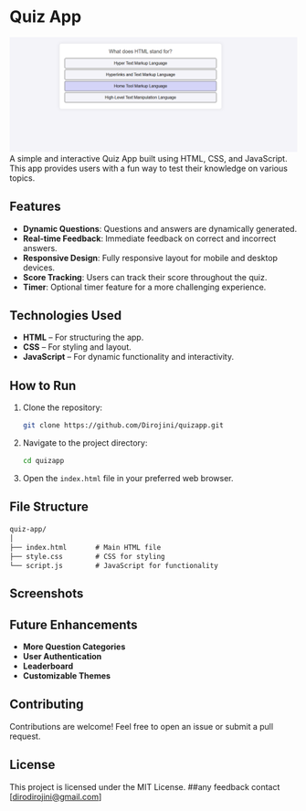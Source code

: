# Quiz App
![Quiz App Screenshot](https://github.com/Dirojini/quizapp/blob/764897c53de5218f88de8122aa5010c592dde734/Screenshot%202024-12-24%20115830.png)
A simple and interactive Quiz App built using HTML, CSS, and JavaScript. This app provides users with a fun way to test their knowledge on various topics.

## Features
- **Dynamic Questions**: Questions and answers are dynamically generated.
- **Real-time Feedback**: Immediate feedback on correct and incorrect answers.
- **Responsive Design**: Fully responsive layout for mobile and desktop devices.
- **Score Tracking**: Users can track their score throughout the quiz.
- **Timer**: Optional timer feature for a more challenging experience.

## Technologies Used
- **HTML** – For structuring the app.
- **CSS** – For styling and layout.
- **JavaScript** – For dynamic functionality and interactivity.

## How to Run
1. Clone the repository:
   ```bash
   git clone https://github.com/Dirojini/quizapp.git
   ```
2. Navigate to the project directory:
   ```bash
   cd quizapp
   ```
3. Open the `index.html` file in your preferred web browser.

## File Structure
```
quiz-app/
│
├── index.html       # Main HTML file
├── style.css        # CSS for styling
└── script.js        # JavaScript for functionality
```

## Screenshots


## Future Enhancements
- **More Question Categories**
- **User Authentication**
- **Leaderboard**
- **Customizable Themes**

## Contributing
Contributions are welcome! Feel free to open an issue or submit a pull request.

## License
This project is licensed under the MIT License.
##any feedback contact
[dirodirojini@gmail.com]
